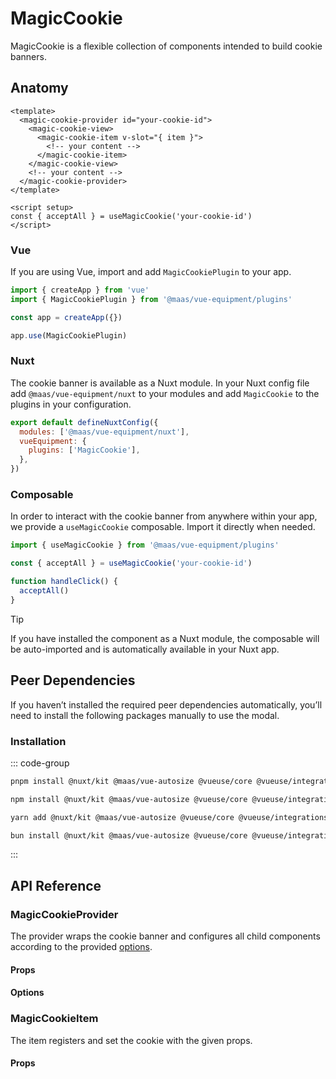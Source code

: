 # MagicCookie

MagicCookie is a flexible collection of components intended to build cookie banners.

<component-preview src="./demo/DefaultDemo.vue" />

<!--@include: @/apps/docs/src/content/snippets/overview.md-->

## Anatomy

```vue
<template>
  <magic-cookie-provider id="your-cookie-id">
    <magic-cookie-view>
      <magic-cookie-item v-slot="{ item }">
        <!-- your content -->
      </magic-cookie-item>
    </magic-cookie-view>
    <!-- your content -->
  </magic-cookie-provider>
</template>

<script setup>
const { acceptAll } = useMagicCookie('your-cookie-id')
</script>
```

<!--@include: @/apps/docs/src/content/snippets/installation.md-->

### Vue

If you are using Vue, import and add `MagicCookiePlugin` to your app.

```js
import { createApp } from 'vue'
import { MagicCookiePlugin } from '@maas/vue-equipment/plugins'

const app = createApp({})

app.use(MagicCookiePlugin)
```

### Nuxt

The cookie banner is available as a Nuxt module. In your Nuxt config file add `@maas/vue-equipment/nuxt` to your modules and add `MagicCookie` to the plugins in your configuration.

```js
export default defineNuxtConfig({
  modules: ['@maas/vue-equipment/nuxt'],
  vueEquipment: {
    plugins: ['MagicCookie'],
  },
})
```

### Composable

In order to interact with the cookie banner from anywhere within your app, we provide a `useMagicCookie` composable. Import it directly when needed.

```js
import { useMagicCookie } from '@maas/vue-equipment/plugins'

const { acceptAll } = useMagicCookie('your-cookie-id')

function handleClick() {
  acceptAll()
}
```

> [!TIP]
> If you have installed the component as a Nuxt module, the composable will be auto-imported and is automatically available in your Nuxt app.

## Peer Dependencies

If you haven’t installed the required peer dependencies automatically, you’ll need to install the following packages manually to use the modal.

<ProseTable
  :columns="[
    { label: 'Package'},
  ]"
  :rows="[
    {
      items: [
        {
          label: '[@nuxt/kit](https://www.npmjs.com/package/@nuxt/kit)'
        }
      ]
    },
    {
      items: [
        {
          label: '[@maas/vue-autosize](https://www.npmjs.com/package/@maas/vue-autosize)'
        }
      ]
    },
    {
      items: [
        {
          label: '[@vueuse/core](https://www.npmjs.com/package/@vueuse/core)'
        }
      ]
    },
     {
      items: [
        {
          label: '[@vueuse/integrations](https://www.npmjs.com/package/@vueuse/integrations)'
        }
      ]
    },
    {
      items: [
        {
          label: '[defu](https://www.npmjs.com/package/defu)'
        }
      ]
    },
    {
      items: [
        {
          label: '[universal-cookie](https://www.npmjs.com/package/universal-cookie)'
        }
      ]
    }
  ]"
/>

### Installation

::: code-group

```sh [pnpm]
pnpm install @nuxt/kit @maas/vue-autosize @vueuse/core @vueuse/integrations defu universal-cookie
```

```sh [npm]
npm install @nuxt/kit @maas/vue-autosize @vueuse/core @vueuse/integrations defu universal-cookie
```

```sh [yarn]
yarn add @nuxt/kit @maas/vue-autosize @vueuse/core @vueuse/integrations defu universal-cookie
```

```sh [bun]
bun install @nuxt/kit @maas/vue-autosize @vueuse/core @vueuse/integrations defu universal-cookie
```

:::

## API Reference

### MagicCookieProvider

The provider wraps the cookie banner and configures all child components according to the provided [options](#options).

#### Props

<ProseTable 
  :columns="[
    { label: 'Prop' },
    { label: 'Type' },
    { label: 'Required' }
  ]"
  :rows="[
    {
      items: [
        {
          label: 'id',
          description: 'Providing an id is required. Can either be a string or a ref.'
        },
        {
          label: 'MaybeRef\<string\>',
          escape: true
        },
        {
          label: 'true'
        }
      ]
    },
    {
      items: [
        {
          label: 'options',
          description: 'Refer to the [options table](#options) for details.'
        },
        {
          label: 'MagicCookieOptions'
        },
        {
          label: 'false'
        }
      ]
    },
  ]"
/>

#### Options

<ProseTable 
  :columns="[
    { label: 'Option' },
    { label: 'Type' },
    { label: 'Default' }
  ]"
  :rows="[
    {
      items: [
        { 
          label: 'maxAge',
          description: 'Maximum age of the cookie in seconds.'
        },
        { label: 'number' },
        { label: '86400' }
      ]
    },
    {
      items: [
        {
          label: 'transition',
          description: 'Configure the transition name of the cookie view.'
        },
        { label: 'string' },
        { label: 'magic-cookie-view' }
      ]
    },
    {
      items: [
        {
          label: 'animation.duration',
          description: 'Configure the cookie banner’s animation duration.'
        },
        {
          label: 'number'
        },
        {
          label: '300'
        }
      ]
    },
    {
      items: [
        {
          label: 'animation.easing',
          description: 'Configure the cookie banner’s animation easing.'
        },
        {
          label: 'function',
          description: '(t: number) => number'
        },
        {
          label: 'easeOutQuad',
          descriptipn: 't * (2 - t)'
        }
      ]
    },
  ]"
/>

### MagicCookieItem

The item registers and set the cookie with the given props.

#### Props

<ProseTable 
  :columns="[
    { label: 'Prop' },
    { label: 'Type' },
    { label: 'Required' }
  ]"
  :rows="[
    {
      items: [
        {
          label: 'id',
          description: 'Providing an id is optional.'
        },
        {
          label: 'MaybeRef\<string\>',
          escape: true
        },
        {
          label: 'true'
        }
      ]
    },
    {
      items: [
        {
          label: 'maxAge',
          description: 'Override the maximum age of the cookie in seconds.'
        },
        {
          label: 'number'
        },
        {
          label: '–'
        }
      ]
    },
  ]"
/>
